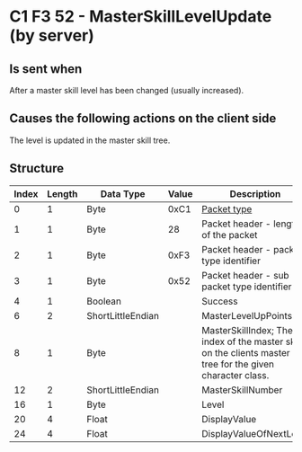 # C1 F3 52 - MasterSkillLevelUpdate (by server)

## Is sent when

After a master skill level has been changed (usually increased).

## Causes the following actions on the client side

The level is updated in the master skill tree.

## Structure

| Index | Length | Data Type | Value | Description |
|-------|--------|-----------|-------|-------------|
| 0 | 1 |   Byte   | 0xC1  | [Packet type](PacketTypes.md) |
| 1 | 1 |    Byte   |   28   | Packet header - length of the packet |
| 2 | 1 |    Byte   | 0xF3  | Packet header - packet type identifier |
| 3 | 1 |    Byte   | 0x52  | Packet header - sub packet type identifier |
| 4 | 1 | Boolean |  | Success |
| 6 | 2 | ShortLittleEndian |  | MasterLevelUpPoints |
| 8 | 1 | Byte |  | MasterSkillIndex; The index of the master skill on the clients master skill tree for the given character class. |
| 12 | 2 | ShortLittleEndian |  | MasterSkillNumber |
| 16 | 1 | Byte |  | Level |
| 20 | 4 | Float |  | DisplayValue |
| 24 | 4 | Float |  | DisplayValueOfNextLevel |
